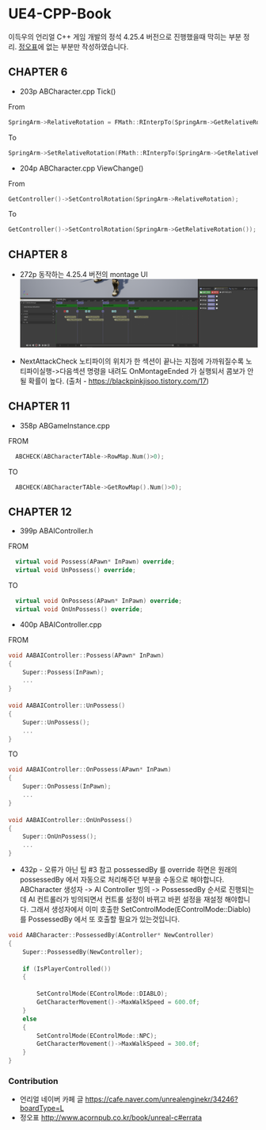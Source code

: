 # UE4-CPP-Book
이득우의 언리얼 C++ 게임 개발의 정석  4.25.4 버전으로 진행했을때 막히는 부분 정리. [정오표](http://www.acornpub.co.kr/book/unreal-c#errata)에 없는 부분만 작성하였습니다.  

## CHAPTER 6

-  203p ABCharacter.cpp Tick() 

From
```cpp
SpringArm->RelativeRotation = FMath::RInterpTo(SpringArm->GetRelativeRotation(), ArmRotationTo, DeltaTime, ArmRotationSpeed)
```
To
```cpp
SpringArm->SetRelativeRotation(FMath::RInterpTo(SpringArm->GetRelativeRotation(), ArmRotationTo, DeltaTime, ArmRotationSpeed));
```

- 204p ABCharacter.cpp ViewChange() 


From
```cpp
GetController()->SetControlRotation(SpringArm->RelativeRotation);
```
To
```cpp
GetController()->SetControlRotation(SpringArm->GetRelativeRotation());
```


## CHAPTER 8
- 272p 동작하는 4.25.4 버전의 montage UI 
![montage](/img/fixed.png)

- NextAttackCheck 노티파이의 위치가 한 섹션이 끝나는 지점에 가까워질수록 노티파이실행->다음섹션 명령을 내려도 OnMontageEnded 가 실행되서 콤보가 안될 확률이 높다. (출처 - https://blackpinkjisoo.tistory.com/17)


## CHAPTER 11
- 358p ABGameInstance.cpp

FROM
```cpp
  ABCHECK(ABCharacterTAble->RowMap.Num()>0);
```
TO
```cpp
  ABCHECK(ABCharacterTAble->GetRowMap().Num()>0);
```

## CHAPTER 12
- 399p ABAIController.h

FROM
```cpp
  virtual void Possess(APawn* InPawn) override;
  virtual void UnPossess() override;
```
TO
```cpp
  virtual void OnPossess(APawn* InPawn) override;
  virtual void OnUnPossess() override;
```

- 400p ABAIController.cpp

FROM
```cpp
void AABAIController::Possess(APawn* InPawn)
{
	Super::Possess(InPawn);
	...
}

void AABAIController::UnPossess()
{
	Super::UnPossess();
	...
}
```
TO
```cpp
void AABAIController::OnPossess(APawn* InPawn)
{
	Super::OnPossess(InPawn);
	...
}

void AABAIController::OnUnPossess()
{
	Super::OnUnPossess();
	...
}
```

- 432p - 오류가 아닌 팁 #3 참고
possessedBy 를 override 하면은 원래의 possessedBy 에서 자동으로 처리해주던 부분을 수동으로 해야합니다. 
ABCharacter 생성자 -> AI Controller 빙의 -> PossessedBy 순서로 진행되는데 
AI 컨트롤러가 빙의되면서 컨트롤 설정이 바뀌고 바뀐 설정을 재설정 해야합니다.
그래서 생성자에서 이미 호출한 SetControlMode(EControlMode::Diablo) 를 PossessedBy 에서 또 호출할 필요가 있는것입니다.
```cpp
void AABCharacter::PossessedBy(AController* NewController)
{
	Super::PossessedBy(NewController);

	if (IsPlayerControlled())
	{

		SetControlMode(EControlMode::DIABLO);
		GetCharacterMovement()->MaxWalkSpeed = 600.0f;
	}
	else
	{
		SetControlMode(EControlMode::NPC);
		GetCharacterMovement()->MaxWalkSpeed = 300.0f;
	}
}
```


### Contribution
- 언리얼 네이버 카페 글 https://cafe.naver.com/unrealenginekr/34246?boardType=L
- 정오표 http://www.acornpub.co.kr/book/unreal-c#errata